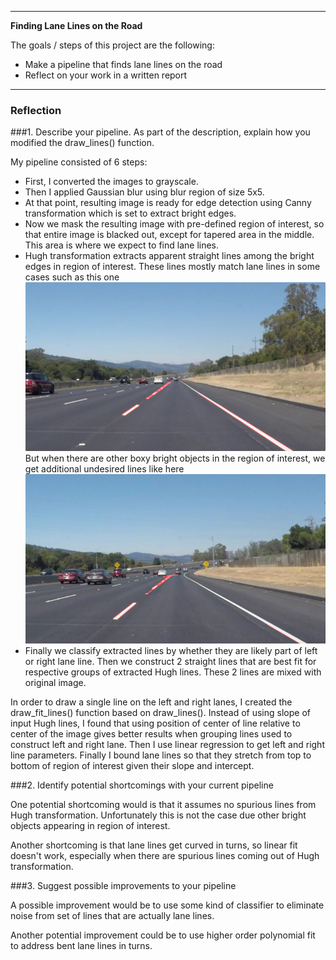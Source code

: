 
---

**Finding Lane Lines on the Road**

The goals / steps of this project are the following:
* Make a pipeline that finds lane lines on the road
* Reflect on your work in a written report


[//]: # (Image References)

[image1]: ./test_images_output/solidWhiteRight.jpg "Good case"
[image2]: ./test_images_output/solidWhiteCurve.jpg "Bad case"

---

### Reflection

###1. Describe your pipeline. As part of the description, explain how you modified the draw_lines() function.

My pipeline consisted of 6 steps: 
* First, I converted the images to grayscale. 
* Then I applied Gaussian blur using blur region of size 5x5. 
* At that point, resulting image is ready for edge detection using Canny transformation which is set to extract bright edges. 
* Now we mask the resulting image with pre-defined region of interest, so that entire image is blacked out, except for tapered area in the middle. This area is where we expect to find lane lines.
* Hugh transformation extracts apparent straight lines among the bright edges in region of interest. These lines mostly match lane lines in some cases such as this one
![alt text][image1]
But when there are other boxy bright objects in the region of interest, we get additional undesired lines like here
![alt text][image2]
* Finally we classify extracted lines by whether they are likely part of left or right lane line. Then we construct 2 straight lines that are best fit for respective groups of extracted Hugh lines. These 2 lines are mixed with original image.

In order to draw a single line on the left and right lanes, I created the draw_fit_lines() function based on draw_lines(). Instead of using slope of input Hugh lines, I found that using position of center of line relative to center of the image gives better results when grouping lines used to construct left and right lane. Then I use linear regression to get left and right line parameters. Finally I bound lane lines so that they stretch from top to bottom of region of interest given their slope and intercept.




###2. Identify potential shortcomings with your current pipeline


One potential shortcoming would is that it assumes no spurious lines from Hugh transformation. Unfortunately this is not the case due other bright objects appearing in region of interest. 

Another shortcoming is that lane lines get curved in turns, so linear fit doesn't work, especially when there are spurious lines coming out of Hugh transformation. 


###3. Suggest possible improvements to your pipeline

A possible improvement would be to use some kind of classifier to eliminate noise from set of lines that are actually lane lines.

Another potential improvement could be to use higher order polynomial fit to address bent lane lines in turns.

